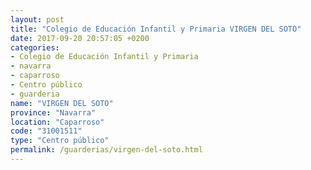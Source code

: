 ```yaml
---
layout: post
title: "Colegio de Educación Infantil y Primaria VIRGEN DEL SOTO"
date: 2017-09-20 20:57:05 +0200
categories:
- Colegio de Educación Infantil y Primaria
- navarra
- caparroso
- Centro público
- guarderia
name: "VIRGEN DEL SOTO"
province: "Navarra"
location: "Caparroso"
code: "31001511"
type: "Centro público"
permalink: /guarderias/virgen-del-soto.html
---
```


